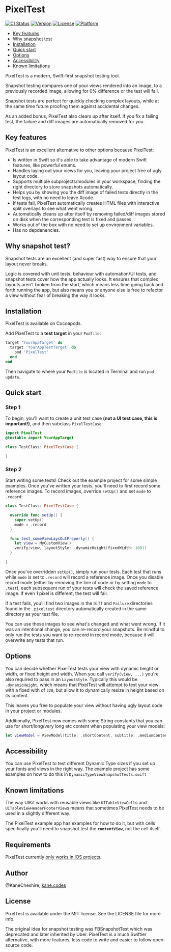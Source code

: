 # PixelTest

[![CI Status](http://img.shields.io/travis/KaneCheshire/PixelTest.svg?style=flat)](https://travis-ci.org/KaneCheshire/PixelTest)
[![Version](https://img.shields.io/cocoapods/v/PixelTest.svg?style=flat)](http://cocoapods.org/pods/PixelTest)
[![License](https://img.shields.io/cocoapods/l/PixelTest.svg?style=flat)](http://cocoapods.org/pods/PixelTest)
[![Platform](https://img.shields.io/cocoapods/p/PixelTest.svg?style=flat)](http://cocoapods.org/pods/PixelTest)

- [Key features](#key-features)
- [Why snapshot test](#why-snapshot-test)
- [Installation](#installation)
- [Quick start](#quick-start)
- [Options](#options)
- [Accessibility](#accessibility)
- [Known limitations](#known-limitations)

PixelTest is a modern, Swift-first snapshot testing tool.

Snapshot testing compares one of your views rendered into an image, to a previously recorded image, allowing for 0% difference or the test will fail.

Snapshot tests are perfect for quickly checking complex layouts, while at the same time future proofing them against accidental changes.

As an added bonus, PixelTest also clears up after itself. If you fix a failing test, the failure and diff images are automatically removed for you.

## Key features

PixelTest is an excellent alternative to other options because PixelTest:

- Is written in Swift so it's able to take advantage of modern Swift features, like powerful enums.
- Handles laying out your views for you, leaving your project free of ugly layout code.
- Supports multiple subprojects/modules in your workspace, finding the right directory to store snapshots automatically.
- Helps you by showing you the diff image of failed tests directly in the test logs, with no need to leave Xcode.
- If tests fail, PixelTest automatically creates HTML files with interactive split overlays to see what went wrong.
- Automatically cleans up after itself by removing failed/diff images stored on disk when the corresponding test is fixed and passes.
- Works out of the box with no need to set up environment variables.
- Has no depdenencies.


## Why snapshot test?

Snapshot tests are an excellent (and super fast) way to ensure that your layout never breaks.

Logic is covered with unit tests, behaviour with automation/UI tests, and snapshot tests cover how the app actually looks. It ensures that complex layouts aren't broken from the start, which means less time going back and forth running the app, but also means you or anyone else is free to refactor a view without fear of breaking the way it looks.

## Installation

PixelTest is available on Cocoapods.

Add PixelTest to a **test target** in your `Podfile`:

```ruby
target 'YourAppTarget' do
  target 'YourAppTestTarget' do
    pod 'PixelTest'
  end
end
```

Then navigate to where your `Podfile` is located in Terminal and run `pod update`.

## Quick start

### Step 1

To begin, you'll want to create a unit test case **(not a UI test case, this is important!)**, and then subclass `PixelTestCase`:

```swift
import PixelTest
@testable import YourAppTarget

class TestClass: PixelTestCase {

}
```

### Step 2

Start writing some tests! Check out the example project for some simple examples. Once you've written your tests, you'll need to first record some reference images. To record images, override `setUp()` and set `mode` to `.record`:

```swift
class TestClass: PixelTestCase {

  override func setUp() {
    super.setUp()
    mode = .record
  }

  func test_someViewLaysOutProperly() {
    let view = MyCustomView()
    verify(view, layoutStyle: .dynamicHeight(fixedWidth: 100))
  }

}
```

Once you've overridden `setUp()`, simply run your tests. Each test that runs while `mode` is set to `.record` will record a reference image. Once you disable record mode (either by removing the line of code or by setting `mode` to `.test`), each subsequent run of your tests will check the saved reference image. If even 1 pixel is different, the test will fail.

If a test fails, you'll find two images in the `Diff` and `Failure` directories found in the `.pixeltest` directory automatically created in the same directory as your test file.

You can use these images to see what's changed and what went wrong. If it was an intentional change, you can re-record your snapshots. Be mindful to only run the tests you want to re-record in record mode, because it will overwrite any tests that run.

## Options

You can decide whether PixelTest tests your view with dynamic height or width, or fixed height and width. When you call `verify(view, ...)` you're also required to pass in an `LayoutStyle`. Typically this would be `.dynamicHeight`, which means that PixelTest will attempt to test your view with a fixed with of `320`, but allow it to dynamically resize in height based on its content.

This leaves you free to populate your view without having ugly layout code in your project or modules.

Additionally, PixelTest now comes with some String constants that you can use for short/long/very long etc content when populating your view models:

```swift
let viewModel = ViewModel(title: .shortContent, subtitle: .mediumContent)
```

## Accessibility

You can use PixelTest to test different Dynamic Type sizes if you set up your fonts and views in the right way. The example project has some examples on how to do this in `DynamicTypeViewSnapshotTests.swift`

## Known limitations

The way UIKit works with reusable views like `UITableViewCell`s and `UITableViewHeaderFooterView`s means that sometimes PixelTest needs to be used in a slightly different way.

The PixelTest example app has examples for how to do it, but with cells specifically you'll need to snapshot test the **`contentView`**, not the cell itself.

## Requirements

PixelTest currently [only works in iOS projects](https://github.com/KaneCheshire/PixelTest/issues/13).

## Author

@KaneCheshire, [kane.codes](http://kanecheshire.com)

## License

PixelTest is available under the MIT license. See the LICENSE file for more info.

The original idea for snapshot testing was FBSnapshotTest which was deprecated and later inherited by Uber. PixelTest is a much Swiftier alternative, with more features, less code to write and easier to follow open-source code.
